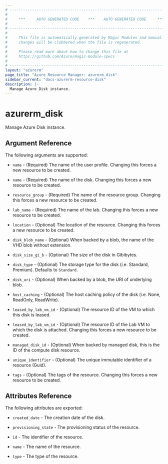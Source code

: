 ```yaml
---
# ----------------------------------------------------------------------------
#
#     ***     AUTO GENERATED CODE    ***    AUTO GENERATED CODE     ***
#
# ----------------------------------------------------------------------------
#
#     This file is automatically generated by Magic Modules and manual
#     changes will be clobbered when the file is regenerated.
#
#     Please read more about how to change this file at
#     https://github.com/Azure/magic-module-specs
#
# ----------------------------------------------------------------------------
layout: "azurerm"
page_title: "Azure Resource Manager: azurerm_disk"
sidebar_current: "docs-azurerm-resource-disk"
description: |-
  Manage Azure Disk instance.
---
```


# azurerm_disk

Manage Azure Disk instance.


## Argument Reference

The following arguments are supported:

* `name` - (Required) The name of the user profile. Changing this forces a new resource to be created.

* `name` - (Required) The name of the disk. Changing this forces a new resource to be created.

* `resource_group` - (Required) The name of the resource group. Changing this forces a new resource to be created.

* `lab_name` - (Required) The name of the lab. Changing this forces a new resource to be created.

* `location` - (Optional) The location of the resource. Changing this forces a new resource to be created.

* `disk_blob_name` - (Optional) When backed by a blob, the name of the VHD blob without extension.

* `disk_size_gi_b` - (Optional) The size of the disk in Gibibytes.

* `disk_type` - (Optional) The storage type for the disk (i.e. Standard, Premium). Defaults to `Standard`.

* `disk_uri` - (Optional) When backed by a blob, the URI of underlying blob.

* `host_caching` - (Optional) The host caching policy of the disk (i.e. None, ReadOnly, ReadWrite).

* `leased_by_lab_vm_id` - (Optional) The resource ID of the VM to which this disk is leased.

* `leased_by_lab_vm_id` - (Optional) The resource ID of the Lab VM to which the disk is attached. Changing this forces a new resource to be created.

* `managed_disk_id` - (Optional) When backed by managed disk, this is the ID of the compute disk resource.

* `unique_identifier` - (Optional) The unique immutable identifier of a resource (Guid).

* `tags` - (Optional) The tags of the resource. Changing this forces a new resource to be created.

## Attributes Reference

The following attributes are exported:

* `created_date` - The creation date of the disk.

* `provisioning_state` - The provisioning status of the resource.

* `id` - The identifier of the resource.

* `name` - The name of the resource.

* `type` - The type of the resource.
